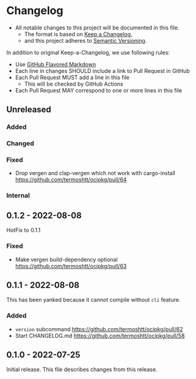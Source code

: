 # Changelog

- All notable changes to this project will be documented in this file.
  - The format is based on [Keep a Changelog](https://keepachangelog.com/en/1.0.0/),
  - and this project adheres to [Semantic Versioning](https://semver.org/spec/v2.0.0.html).

In addition to original Keep-a-Changelog, we use following rules:

- Use [GitHub Flavored Markdown](https://github.github.com/gfm/)
- Each line in changes SHOULD include a link to Pull Request in GitHub
- Each Pull Request MUST add a line in this file
  - This will be checked by GitHub Actions
- Each Pull Request MAY correspond to one or more lines in this file

## Unreleased

### Added

### Changed

### Fixed
- Drop vergen and clap-vergen which not work with cargo-install https://github.com/termoshtt/ocipkg/pull/64

### Internal

## 0.1.2 - 2022-08-08

HotFix to 0.1.1

### Fixed
- Make vergen build-dependency optional https://github.com/termoshtt/ocipkg/pull/63

## 0.1.1 - 2022-08-08

This has been yanked because it cannot compile without `cli` feature.

### Added
- `version` subcommand https://github.com/termoshtt/ocipkg/pull/62
- Start CHANGELOG.md https://github.com/termoshtt/ocipkg/pull/58

## 0.1.0 - 2022-07-25

Initial release. This file describes changes from this release.
